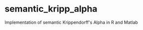semantic_kripp_alpha
====================

Implementation of semantic Krippendorff's Alpha in R and Matlab
